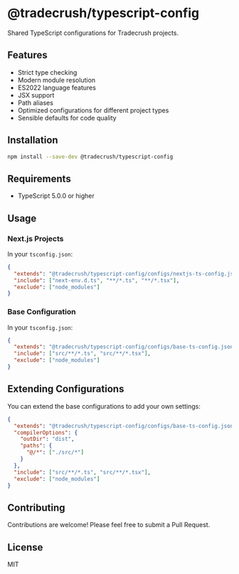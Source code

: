 # @tradecrush/typescript-config

Shared TypeScript configurations for Tradecrush projects.

## Features

- Strict type checking
- Modern module resolution
- ES2022 language features
- JSX support
- Path aliases
- Optimized configurations for different project types
- Sensible defaults for code quality

## Installation

```bash
npm install --save-dev @tradecrush/typescript-config
```

## Requirements

- TypeScript 5.0.0 or higher

## Usage

### Next.js Projects

In your `tsconfig.json`:

```json
{
  "extends": "@tradecrush/typescript-config/configs/nextjs-ts-config.json",
  "include": ["next-env.d.ts", "**/*.ts", "**/*.tsx"],
  "exclude": ["node_modules"]
}
```

### Base Configuration

In your `tsconfig.json`:

```json
{
  "extends": "@tradecrush/typescript-config/configs/base-ts-config.json",
  "include": ["src/**/*.ts", "src/**/*.tsx"],
  "exclude": ["node_modules"]
}
```

## Extending Configurations

You can extend the base configurations to add your own settings:

```json
{
  "extends": "@tradecrush/typescript-config/configs/base-ts-config.json",
  "compilerOptions": {
    "outDir": "dist",
    "paths": {
      "@/*": ["./src/*"]
    }
  },
  "include": ["src/**/*.ts", "src/**/*.tsx"],
  "exclude": ["node_modules"]
}
```

## Contributing

Contributions are welcome! Please feel free to submit a Pull Request.

## License

MIT